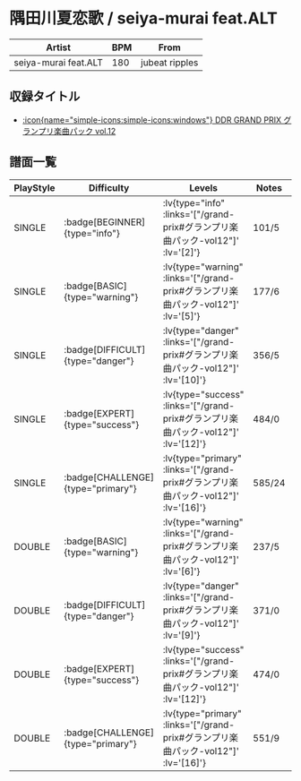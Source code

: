 # 隅田川夏恋歌 / seiya-murai feat.ALT

|Artist|BPM|From|
|------|---|----|
|seiya-murai feat.ALT|180|jubeat ripples|

## 収録タイトル

- [ :icon{name="simple-icons:simple-icons:windows"} DDR GRAND PRIX グランプリ楽曲パック vol.12](/grand-prix#グランプリ楽曲パック-vol12)

## 譜面一覧

|PlayStyle|Difficulty|Levels|Notes|Movie|
|---------|----------|------|-----|-----|
|SINGLE| :badge[BEGINNER]{type="info"} | :lv{type="info" :links='["/grand-prix#グランプリ楽曲パック-vol12"]' :lv='[2]'} |101/5||
|SINGLE| :badge[BASIC]{type="warning"} | :lv{type="warning" :links='["/grand-prix#グランプリ楽曲パック-vol12"]' :lv='[5]'} |177/6||
|SINGLE| :badge[DIFFICULT]{type="danger"} | :lv{type="danger" :links='["/grand-prix#グランプリ楽曲パック-vol12"]' :lv='[10]'} |356/5||
|SINGLE| :badge[EXPERT]{type="success"} | :lv{type="success" :links='["/grand-prix#グランプリ楽曲パック-vol12"]' :lv='[12]'} |484/0||
|SINGLE| :badge[CHALLENGE]{type="primary"} | :lv{type="primary" :links='["/grand-prix#グランプリ楽曲パック-vol12"]' :lv='[16]'} |585/24||
|DOUBLE| :badge[BASIC]{type="warning"} | :lv{type="warning" :links='["/grand-prix#グランプリ楽曲パック-vol12"]' :lv='[6]'} |237/5||
|DOUBLE| :badge[DIFFICULT]{type="danger"} | :lv{type="danger" :links='["/grand-prix#グランプリ楽曲パック-vol12"]' :lv='[9]'} |371/0||
|DOUBLE| :badge[EXPERT]{type="success"} | :lv{type="success" :links='["/grand-prix#グランプリ楽曲パック-vol12"]' :lv='[12]'} |474/0||
|DOUBLE| :badge[CHALLENGE]{type="primary"} | :lv{type="primary" :links='["/grand-prix#グランプリ楽曲パック-vol12"]' :lv='[16]'} |551/9||
